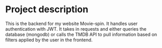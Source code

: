 # Project description
This is the backend for my website Movie-spin.
It handles user authentication with JWT. It takes in requests and either queries the database (mongodb) or calls the TMDB API to pull information based on filters applied by the user in the frontend.